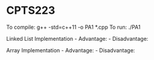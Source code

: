 # CPTS223

To compile: g++ -std=c++11 -o PA1 *.cpp 
To run: ./PA1

Linked List Implementation
    - Advantage:
    - Disadvantage:

Array Implementation
    - Advantage:
    - Disadvantage:
